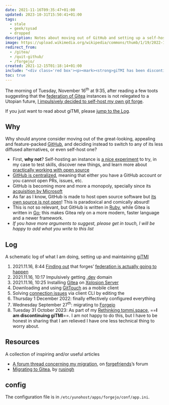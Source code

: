 ```yaml
---
date: 2021-11-16T09:35:47+01:00
updated: 2023-10-31T15:50:41+01:00
tags:
  - stale
  - geek/sysad
  - dropped
description: Notes about moving out of GitHub and setting up a self-hosted Forgejo instance.
image: https://upload.wikimedia.org/wikipedia/commons/thumb/1/19/2022-11-27_Forgejo_by-David-Revoy.jpg/1280px-2022-11-27_Forgejo_by-David-Revoy.jpg
redirect_from:
  - /gitea/
  - /quit-github/
  - /forgejo/
created: 2021-12-15T01:18:14+01:00
include: "<div class='red box'><p><mark><strong>giTMI has been discontinued</strong></mark>. The reason is explained in <a href='https://tommi.space/v2/' target='_blank' title='Rethinking tommi.space'>this post</a>.</p></div>"
toc: true
---
```

The morning of <time datetime='2021-11-16T09:34:47+01:00'>Tuesday, November 16<sup>th</sup> at 9:35</time>, after reading a few toots suggesting that the [federation of Gitea](https://forgefriends.org 'ForgeFriends website') instances is not relegated to a Utopian future, [I impulsively decided to self-host my own git forge](https://mastodon.uno/@tommi/107286030559967130 'Tommi’s toot about self-hosting his own git forge').

If you just want to read about giTMI, please [jump to the Log](#Log 'Jump to the Log section').

## Why

Why should anyone consider moving out of the great-looking, appealing and feature-packed [GitHub](https://github.com), and deciding instead to switch to any of its less diffused alternatives, or even self-host one?

- First, **why not**? Self-hosting an instance is [a nice experiment](https://rusingh.com/github-codeberg-gitea-migrations '“GitHub to Codeberg to… Gitea?” on Ru Singh’s blog') to try, in my case to test skills, discover new things, and learn more about [practically working with open source](https://leanpub.com/contributetoopensource-therightway '“Contribute to opensource: the right way„ by Daniele Scasciafratte')
- [GitHub is centralized](https://fosstodon.org/@yarmo/107263376066057557 'Toot about GitHub centralization, on Fossdon'), meaning that either you have a GitHub account or you cannot open PRs, issues, etc.
- GitHub is becoming more and more a monopoly, specially since its [acquisition by Microsoft](https://en.wikipedia.org/wiki/GitHub#Acquisition_by_Microsoft '“Acquisition by Microsoft„ subsection of GitHub Wikipedia page')
- As far as I know, GitHub is made to host open source software but <u>its own source is not open</u>! This is paradoxical and comically absurd!
- This is not so relevant, but GitHub is written in [Ruby](https://www.ruby-lang.org 'Ruby’s official website'), while Gitea is written in [Go](https://golang.org/ 'Go’s official website'); this makes Gitea rely on a more modern, faster language and a newer framework.
- *If you have more arguments to suggest, please get in touch, I will be happy to add what you write to this list*

## Log

A schematic log of what I am doing, setting up and maintaining [giTMI](https://web.archive.org/https://.dev/explore/repos 'Archived homepage of giTMI.dev')

1. <time datetime='2021-11-16T08:44:40+01:00'>2021.11.16, 8:44</time> [Finding out](https://mastodon.uno/@tommi/107285620570565058 'My toot after finding out that forgefriends is being funded and developed') that forges’ [federation is actually going to happen](https://web.archive.org/web/20211006041529/https://social.gitea.io/@gitea/107006650861897944 'Gitea’s toot announcing the achievement of a first step towards federation')
2. <time datetime='2021-11-16T10:17:40+01:00'>2021.11.16, 10:17</time> Impulsively getting [.dev](https://.dev 'giTMI') domain
3. <time datetime='2021-11-16T10:25:40+01:00'>2021.11.16, 10:25</time> Installing [Gitea](https://gitea.com 'Gitea official website') on [Xplosion Server](Nebuchadnezzar.md)
4. Downloading and using [GitTouch](https://github.com/git-touch/git-touch 'git-touch on GitHub') as a mobile client
5. Solving [connection issues](https://web.archive.org/web/20220519180049/https://forum.forgefriends.org/t/migrating-from-github-to-self-hosted-gitea/486/4 'Error reported on Forgefriends forum') via client CLI by editing the
6. <time datetime='2022-12-01T11:00:19+01:00'>Thursday 1 December 2022</time>: finally effectively configured everything
7. <time datetime='2023-09-27T19:05:06+02:00'>Wednesday September 27<sup>th</sup></time>: migrating to [Forgejo](https://forgejo.org 'Forgejo')
8. <time datetime='2023-10-31T14:28:19+01:00'>Tuesday 31 October 2023</time>: As part of my [Rethinking tommi.space](/v2/), ==**I am discontinuing giTMI**==. I am not happy to do this, but I have to be honest in sharing that I am relieved I have one less technical thing to worry about.

## Resources

A collection of inspiring and/or useful articles

- [A forum thread concerning my migration](https://web.archive.org/web/20220519180049/https://forum.forgefriends.org/t/migrating-from-github-to-self-hosted-gitea/486 'Migrating from GitHub to self-hosted Gitea'), on [forgefriends](https://forgefriends.org 'forgefriends')’s forum
- [Migrating to Gitea](https://rusingh.com/github-codeberg-gitea-migrations '“GitHub to Codeberg to… Gitea?” on Ru Singh’s blog'), by [rusingh](https://rusingh.com 'Ru Singh’s personal website')

## config

The configuration file is in `/etc/yunohost/apps/forgejo/conf/app.ini`.
